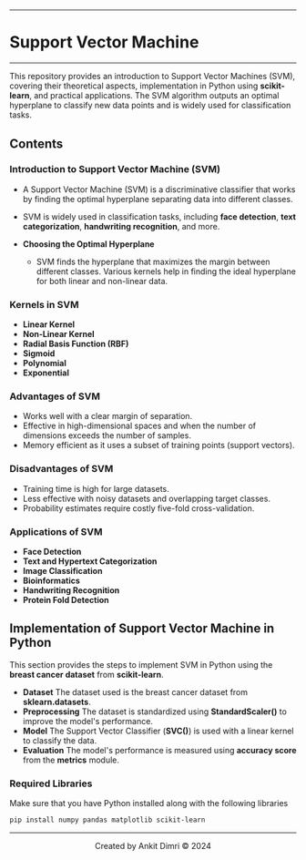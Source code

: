 #
---
# **Support Vector Machine**

---
This repository provides an introduction to Support Vector Machines (SVM), covering their theoretical aspects, implementation in Python using **scikit-learn**, and practical applications. The SVM algorithm outputs an optimal hyperplane to classify new data points and is widely used for classification tasks.

## **Contents**

### **Introduction to Support Vector Machine (SVM)**
- A Support Vector Machine (SVM) is a discriminative classifier that works by finding the optimal hyperplane separating data into different classes.
- SVM is widely used in classification tasks, including **face detection**, **text categorization**, **handwriting recognition**, and more.

- **Choosing the Optimal Hyperplane**
  - SVM finds the hyperplane that maximizes the margin between different classes. Various kernels help in finding the ideal hyperplane for both linear and non-linear data.

### **Kernels in SVM**
- **Linear Kernel**
- **Non-Linear Kernel**
- **Radial Basis Function (RBF)**
- **Sigmoid**
- **Polynomial**
- **Exponential**

### **Advantages of SVM**
- Works well with a clear margin of separation.
- Effective in high-dimensional spaces and when the number of dimensions exceeds the number of samples.
- Memory efficient as it uses a subset of training points (support vectors).

### **Disadvantages of SVM**
- Training time is high for large datasets.
- Less effective with noisy datasets and overlapping target classes.
- Probability estimates require costly five-fold cross-validation.

### **Applications of SVM**
- **Face Detection**
- **Text and Hypertext Categorization**
- **Image Classification**
- **Bioinformatics**
- **Handwriting Recognition**
- **Protein Fold Detection**

## **Implementation of Support Vector Machine in Python**
This section provides the steps to implement SVM in Python using the **breast cancer dataset** from **scikit-learn**. 

- **Dataset** The dataset used is the breast cancer dataset from **sklearn.datasets**.
- **Preprocessing** The dataset is standardized using **StandardScaler()** to improve the model's performance.
- **Model** The Support Vector Classifier (**SVC()**) is used with a linear kernel to classify the data.
- **Evaluation** The model's performance is measured using **accuracy score** from the **metrics** module.

### **Required Libraries**
Make sure that you have Python installed along with the following libraries

```bash
pip install numpy pandas matplotlib scikit-learn
```
---

<div align="center"> Created by Ankit Dimri © 2024 </div> 

